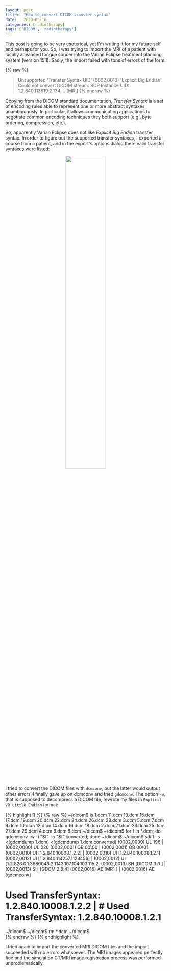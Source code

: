 ```yaml
---
layout: post
title:  "How to convert DICOM transfer syntax"
date:   2020-05-16
categories: [radiotherapy]
tags: ['DICOM', 'radiotherapy']
---
```


This post is going to be very esoterical, yet I'm writing it for my future self and perhaps for you. So, I was trying to import the MRI of a patient with locally advanced tongue cancer into the Varian Eclipse treatment planning system (version 15.1). Sadly, the import failed with tons of errors of the form:

{% raw %}
> Unsupported 'Transfer Syntax UID' (0002,0010) 'Explicit Big Endian'.<br>
> Could not convert DICOM stream: SOP Instance UID: 1.2.840.113619.2.134.... [MRI]
{% endraw %}

Copying from the DICOM standard documentation, *Transfer Syntax* is a set of encoding rules able to represent one or more abstract syntaxes unambiguously. In particular, it allows communicating applications to negotiate common encoding techniques they both support (e.g., byte ordering, compression, etc.).

So, apparently Varian Eclipse does not like *Explicit Big Endian* transfer syntax. In order to figure out the supported transfer syntaxes, I exported a course from a patient, and in the export's options dialog there valid transfer syntaxes were listed:

<p align="center">
 <img style="width: 50%; height: 50%" src="{{ site.url }}/images/Varian_Eclipse_Export.png">
</p>

I tried to convert the DICOM files with `dcmconv`, but the latter would output other errors. I finally gave up on dcmconv and tried `gdcmconv`. The option `-w`, that is supposed to decompress a DICOM file, rewrote my files in `Explicit VR Little Endian` format:

{% highlight R %}
{% raw %}
~/dicom$ ls
1.dcm  11.dcm  13.dcm  15.dcm  17.dcm  19.dcm  20.dcm  22.dcm  24.dcm  26.dcm  28.dcm  3.dcm  5.dcm  7.dcm
9.dcm  10.dcm  12.dcm  14.dcm  16.dcm  18.dcm  2.dcm   21.dcm  23.dcm  25.dcm  27.dcm  29.dcm  4.dcm  6.dcm
8.dcm
~/dicom$
~/dicom$ for f in *.dcm; do gdcmconv -w -i "$f" -o "$f".converted; done
~/dicom$
~/dicom$ sdiff -s <(gdcmdump 1.dcm) <(gdcmdump 1.dcm.converted)
(0002,0000) UL 196                            | (0002,0000) UL 226
(0002,0001) OB 00\00                          | (0002,0001) OB 00\01
(0002,0010) UI [1.2.840.10008.1.2.2]          | (0002,0010) UI [1.2.840.10008.1.2.1]
(0002,0012) UI [1.2.840.114257.1123456]       | (0002,0012) UI [1.2.826.0.1.3680043.2.1143.107.104.103.115.2.
(0002,0013) SH [DICOM 3.0 ]                   | (0002,0013) SH [GDCM 2.8.4]
(0002,0016) AE [MR1 ]                         | (0002,0016) AE [gdcmconv]
# Used TransferSyntax: 1.2.840.10008.1.2.2    | # Used TransferSyntax: 1.2.840.10008.1.2.1
~/dicom$
~/dicom$ rm *.dcm
~/dicom$                                                         
{% endraw %}
{% endhighlight %}

I tried again to import the converted MRI DICOM files and the import succeeded with no errors whatsoever. The MRI images appeared perfectly fine and the simulation CT/MRI image registration process was performed unproblematically.
